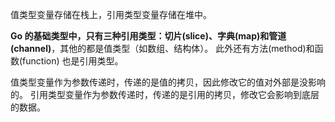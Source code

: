 值类型变量存储在栈上，引用类型变量存储在堆中。

**Go 的基础类型中，只有三种引用类型：切片(slice)、字典(map)和管道(channel)**，其他的都是值类型（如数组、结构体）。
此外还有方法(method)和函数(function) 也是引用类型。

值类型变量作为参数传递时，传递的是值的拷贝，因此修改它的值对外部是没影响的。
引用类型变量作为参数传递时，传递的是引用的拷贝，修改它会影响到底层的数据。
